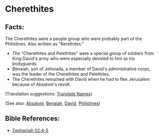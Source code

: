 # Cherethites #

## Facts: ##

The Cherethites were a people group who were probably part of the Philistines. Also written as "Kerethites."

* The "Cherethites and Pelethites" were a special group of soldiers from King David's army who were especially devoted to him as his bodyguards.
* Benaiah, son of Jehoiada, a member of David's administrative corps, was the leader of the Cherethites and Pelethites.
* The Cherethites remained with David when he had to flee Jerusalem because of Absalom's revolt.

(Translation suggestions: [Translate Names](en/ta-vol1/translate/man/translate-names))

(See also: [Absalom](../other/absalom.md), [Benaiah](../other/benaiah.md), [David](../other/david.md), [Philistines](../other/philistines.md))

## Bible References: ##

* [Zephaniah 02:4-5](en/tn/zep/help/02/04)